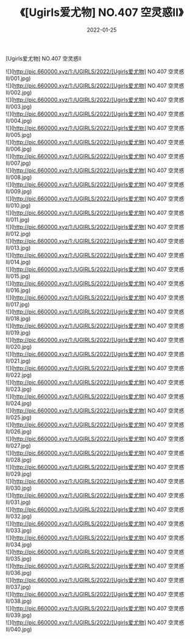 ﻿---
layout: post
title:  《[Ugirls爱尤物] NO.407 空灵惑Ⅱ》
date:   2022-01-25
img: http://pic.660000.xyz/1:/UGIRLS/2022/[Ugirls爱尤物] NO.407 空灵惑Ⅱ/000.jpg
categories: [美女, 清纯, 唯美]
---

[Ugirls爱尤物] NO.407 空灵惑Ⅱ

 ![](http://pic.660000.xyz/1:/UGIRLS/2022/[Ugirls爱尤物] NO.407 空灵惑Ⅱ/001.jpg) <br>![](http://pic.660000.xyz/1:/UGIRLS/2022/[Ugirls爱尤物] NO.407 空灵惑Ⅱ/002.jpg) <br>![](http://pic.660000.xyz/1:/UGIRLS/2022/[Ugirls爱尤物] NO.407 空灵惑Ⅱ/003.jpg) <br>![](http://pic.660000.xyz/1:/UGIRLS/2022/[Ugirls爱尤物] NO.407 空灵惑Ⅱ/004.jpg) <br>![](http://pic.660000.xyz/1:/UGIRLS/2022/[Ugirls爱尤物] NO.407 空灵惑Ⅱ/005.jpg) <br>![](http://pic.660000.xyz/1:/UGIRLS/2022/[Ugirls爱尤物] NO.407 空灵惑Ⅱ/006.jpg) <br>![](http://pic.660000.xyz/1:/UGIRLS/2022/[Ugirls爱尤物] NO.407 空灵惑Ⅱ/007.jpg) <br>![](http://pic.660000.xyz/1:/UGIRLS/2022/[Ugirls爱尤物] NO.407 空灵惑Ⅱ/008.jpg) <br>![](http://pic.660000.xyz/1:/UGIRLS/2022/[Ugirls爱尤物] NO.407 空灵惑Ⅱ/009.jpg) <br>![](http://pic.660000.xyz/1:/UGIRLS/2022/[Ugirls爱尤物] NO.407 空灵惑Ⅱ/010.jpg) <br>![](http://pic.660000.xyz/1:/UGIRLS/2022/[Ugirls爱尤物] NO.407 空灵惑Ⅱ/011.jpg) <br>![](http://pic.660000.xyz/1:/UGIRLS/2022/[Ugirls爱尤物] NO.407 空灵惑Ⅱ/012.jpg) <br>![](http://pic.660000.xyz/1:/UGIRLS/2022/[Ugirls爱尤物] NO.407 空灵惑Ⅱ/013.jpg) <br>![](http://pic.660000.xyz/1:/UGIRLS/2022/[Ugirls爱尤物] NO.407 空灵惑Ⅱ/014.jpg) <br>![](http://pic.660000.xyz/1:/UGIRLS/2022/[Ugirls爱尤物] NO.407 空灵惑Ⅱ/015.jpg) <br>![](http://pic.660000.xyz/1:/UGIRLS/2022/[Ugirls爱尤物] NO.407 空灵惑Ⅱ/016.jpg) <br>![](http://pic.660000.xyz/1:/UGIRLS/2022/[Ugirls爱尤物] NO.407 空灵惑Ⅱ/017.jpg) <br>![](http://pic.660000.xyz/1:/UGIRLS/2022/[Ugirls爱尤物] NO.407 空灵惑Ⅱ/018.jpg) <br>![](http://pic.660000.xyz/1:/UGIRLS/2022/[Ugirls爱尤物] NO.407 空灵惑Ⅱ/019.jpg) <br>![](http://pic.660000.xyz/1:/UGIRLS/2022/[Ugirls爱尤物] NO.407 空灵惑Ⅱ/020.jpg) <br>![](http://pic.660000.xyz/1:/UGIRLS/2022/[Ugirls爱尤物] NO.407 空灵惑Ⅱ/021.jpg) <br>![](http://pic.660000.xyz/1:/UGIRLS/2022/[Ugirls爱尤物] NO.407 空灵惑Ⅱ/022.jpg) <br>![](http://pic.660000.xyz/1:/UGIRLS/2022/[Ugirls爱尤物] NO.407 空灵惑Ⅱ/023.jpg) <br>![](http://pic.660000.xyz/1:/UGIRLS/2022/[Ugirls爱尤物] NO.407 空灵惑Ⅱ/024.jpg) <br>![](http://pic.660000.xyz/1:/UGIRLS/2022/[Ugirls爱尤物] NO.407 空灵惑Ⅱ/025.jpg) <br>![](http://pic.660000.xyz/1:/UGIRLS/2022/[Ugirls爱尤物] NO.407 空灵惑Ⅱ/026.jpg) <br>![](http://pic.660000.xyz/1:/UGIRLS/2022/[Ugirls爱尤物] NO.407 空灵惑Ⅱ/027.jpg) <br>![](http://pic.660000.xyz/1:/UGIRLS/2022/[Ugirls爱尤物] NO.407 空灵惑Ⅱ/028.jpg) <br>![](http://pic.660000.xyz/1:/UGIRLS/2022/[Ugirls爱尤物] NO.407 空灵惑Ⅱ/029.jpg) <br>![](http://pic.660000.xyz/1:/UGIRLS/2022/[Ugirls爱尤物] NO.407 空灵惑Ⅱ/030.jpg) <br>![](http://pic.660000.xyz/1:/UGIRLS/2022/[Ugirls爱尤物] NO.407 空灵惑Ⅱ/031.jpg) <br>![](http://pic.660000.xyz/1:/UGIRLS/2022/[Ugirls爱尤物] NO.407 空灵惑Ⅱ/032.jpg) <br>![](http://pic.660000.xyz/1:/UGIRLS/2022/[Ugirls爱尤物] NO.407 空灵惑Ⅱ/033.jpg) <br>![](http://pic.660000.xyz/1:/UGIRLS/2022/[Ugirls爱尤物] NO.407 空灵惑Ⅱ/034.jpg) <br>![](http://pic.660000.xyz/1:/UGIRLS/2022/[Ugirls爱尤物] NO.407 空灵惑Ⅱ/035.jpg) <br>![](http://pic.660000.xyz/1:/UGIRLS/2022/[Ugirls爱尤物] NO.407 空灵惑Ⅱ/036.jpg) <br>![](http://pic.660000.xyz/1:/UGIRLS/2022/[Ugirls爱尤物] NO.407 空灵惑Ⅱ/037.jpg) <br>![](http://pic.660000.xyz/1:/UGIRLS/2022/[Ugirls爱尤物] NO.407 空灵惑Ⅱ/038.jpg) <br>![](http://pic.660000.xyz/1:/UGIRLS/2022/[Ugirls爱尤物] NO.407 空灵惑Ⅱ/039.jpg) <br>![](http://pic.660000.xyz/1:/UGIRLS/2022/[Ugirls爱尤物] NO.407 空灵惑Ⅱ/040.jpg) <br>